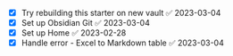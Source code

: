 - [x] Try rebuilding this starter on new vault ✅ 2023-03-04
- [x] Set up Obsidian Git ✅ 2023-03-04
- [x] Set up Home ✅ 2023-02-28
- [x] Handle error - Excel to Markdown table ✅ 2023-03-04
